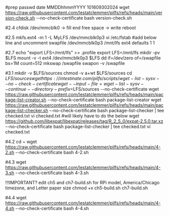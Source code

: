 #prep
passwd
date MMDDhhmmYYYY 101609302024
wget https://raw.githubusercontent.com/lestatclemmer/pilfs/refs/heads/main/version-check.sh --no-check-certificate
bash version-check.sh

#2.4
cfdisk /dev/mmcblk0 -> fill end free space -> write
reboot

#2.5
mkfs.ext4 -m 1 -L MyLFS /dev/mmcblk0p3
vi /etc/fstab
#add below line and uncomment swapfile
/dev/mmcblk0p3  /mnt/lfs ext4   defaults      1     1

#2.7
echo "export LFS=/mnt/lfs" >> .profile
export LFS=/mnt/lfs
mkdir -pv $LFS
mount -v -t ext4 /dev/mmcblk0p3 $LFS
dd if=/dev/zero of=/swapfile bs=1M count=512
mkswap /swapfile
swapon -v /swapfile

#3.1
mkdir -v $LFS/sources
chmod -v a+wt $LFS/sources
cd $LFS/sources
wget https://intestinate.com/pilfs/scripts/wget-list-sysv --no-check-certificate
wget --input-file=wget-list-sysv --continue --directory-prefix=$LFS/sources --no-check-certificate
wget https://raw.githubusercontent.com/lestatclemmer/pilfs/refs/heads/main/package-list-creator.sh --no-check-certificate
bash package-list-creator
wget https://raw.githubusercontent.com/lestatclemmer/pilfs/refs/heads/main/package-list-checker.sh --no-check-certificate
bash package-list-checker | tee checked.txt
vi checked.txt
#will likely have to do the below
wget https://github.com/libexpat/libexpat/releases/tag/R_2_5_0/expat-2.5.0.tar.xz --no-check-certificate
bash package-list-checker | tee checked.txt
vi checked.txt

#4.2
cd ~
wget https://raw.githubusercontent.com/lestatclemmer/pilfs/refs/heads/main/4-2.sh --no-check-certificate
bash 4-2.sh

#4.3
wget https://raw.githubusercontent.com/lestatclemmer/pilfs/refs/heads/main/4-3.sh --no-check-certificate
bash 4-3.sh

!!!IMPORTANT?
edit ch5 and ch7-build.sh for RPi model, America/Chicago timezone, and Letter paper size
chmod +x ch5-build.sh ch7-build.sh

#4.4
wget https://raw.githubusercontent.com/lestatclemmer/pilfs/refs/heads/main/4-4.sh --no-check-certificate
bash 4-4.sh
